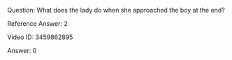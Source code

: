Question: What does the lady do when she approached the boy at the end?

Reference Answer: 2

Video ID: 3459862895

Answer: 0

